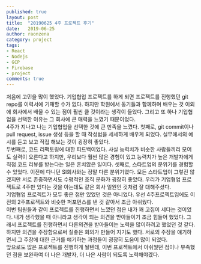 ```yaml
---
published: true
layout: post
title:  "20190625 4주 프로젝트 후기"
date:   2019-06-25
author: raonzena 
category: project
tags:
- React
- Nodejs
- GCP
- Firebase
- project
comments: true
---
```


처음에 고민을 많이 했었다. 기업협업 프로젝트를 하게 되면 프로젝트를 진행했던 git repo를 이력서에 기재할 수가 없다. 하지만 학원에서 동기들과 함께하며 배우는 것 이외에 회사에서 배울 수 있는 점이 훨씬 클 것이라는 생각이 들었다. 그리고 또 하나 기업협업을 선택한 이유는 그 회사에 큰 매력을 느꼈기 때문이었다.  
4주가 지나고 나는 기업협업을 선택한 것에 큰 만족을 느꼈다. 첫째로, git commit이나 pull request, issue 생성 등을 할 때 작성법을 세세하게 배우게 되었다. 실무에서의 예시를 듣고 보고 직접 해보는 것이 굉장히 좋았다.  
두번째로, 코드 리팩토링에 대한 피드백이었다. 사실 능력치가 비슷한 사람들끼리 모여도 실력이 오른다고 하지만, 우리보다 훨씬 많은 경험이 있고 능력치가 높은 개발자에게 직접 코드 리뷰를 받는다는 일은 흔치않은 일이다.
셋째로, 스타트업의 분위기를 경험할 수 있었다. 이전에 다니던 SI회사와는 정말 다른 분위기였다. 모든 스타트업이 그렇진 않겠지만 서로 존중하면서도 수평적인 조직 문화가 굉장히 좋았다. 우리가 기업협업 프로젝트로 4주만 있다는 것을 아는데도 같은 회사 일원인 것처럼 잘 대해주셨다.  
기업협업 프로젝트가 모두 좋은 점만 있었던 것은 아니었다. 우선 4주프로젝트임에도 이전의 2주프로젝트와 비슷한 퍼포먼스를 낸 것 같아서 조금 아쉬웠다.  
이번 팀원들과 같이 프로젝트를 진행하면서 느꼈던 점은 내가 꽤 고집이 세다는 것이었다. 내가 생각했을 때 아니라고 생각이 되는 의견을 받아들이기 조금 힘들어 했었다. 그래서 프로젝트를 진행하면서 다른의견을 받아들이는 노력을 많이하려고 했었던 것 같다.  
하지만 의견을 주장함으로써 질좋은 회의가 만들어 지기도 했다. 서로의 주장을 얘기하면서 그 주장에 대한 근거를 얘기하는 과정들이 굉장히 도움이 많이 되었다.  
앞으로도 많은 프로젝트를 진행하게 될텐데, 이번 프로젝트에서 아쉬웠던 점이나 부족했던 점을 보완하여 더 나은 개발자, 더 나은 사람이 되도록 노력해야겠다.